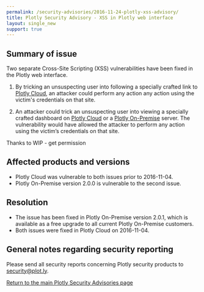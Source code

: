 ```yaml
---
permalink: /security-advisories/2016-11-24-plotly-xss-advisory/
title: Plotly Security Advisory - XSS in Plotly web interface
layout: single_new
support: true
---
```


## Summary of issue

Two separate Cross-Site Scripting (XSS) vulnerabilities have been fixed in the Plotly web interface.

1. By tricking an unsuspecting user into following a specially crafted link to [Plotly Cloud](https://plot.ly), an attacker could perform any action any action using the victim's
credentials on that site.

2. An attacker could trick an unsuspecting user into viewing a specially crafted dashboard on [Plotly Cloud](https://plot.ly) or a [Plotly On-Premise](https://plot.ly/product/enterprise/) server. The vulnerability would have allowed the attacker to perform any action using the victim’s credentials on that site.

Thanks to WIP - get permission

## Affected products and versions

* Plotly Cloud was vulnerable to both issues prior to 2016-11-04.
* Plotly On-Premise version 2.0.0 is vulnerable to the second issue.

## Resolution

* The issue has been fixed in Plotly On-Premise version 2.0.1, which is available as a free upgrade to all current Plotly
On-Premise customers.
* Both issues were fixed in Plotly Cloud on 2016-11-04.

## General notes regarding security reporting

Please send all security reports concerning Plotly security products to [security@plot.ly](mailto:security@plot.ly).

[Return to the main Plotly Security Advisories page](http://help.plot.ly/security-advisories/)
